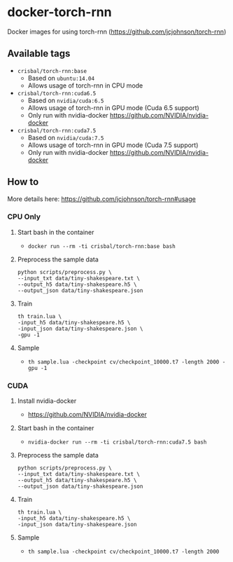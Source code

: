# docker-torch-rnn

Docker images for using torch-rnn (https://github.com/jcjohnson/torch-rnn)

## Available tags

* `crisbal/torch-rnn:base`
    * Based on `ubuntu:14.04`
    * Allows usage of torch-rnn in CPU mode
* `crisbal/torch-rnn:cuda6.5`
    * Based on `nvidia/cuda:6.5` 
    * Allows usage of torch-rnn in GPU mode (Cuda 6.5 support)
    * Only run with nvidia-docker https://github.com/NVIDIA/nvidia-docker
* `crisbal/torch-rnn:cuda7.5`
    * Based on `nvidia/cuda:7.5`
    * Allows usage of torch-rnn in GPU mode (Cuda 7.5 support)
    * Only run with nvidia-docker https://github.com/NVIDIA/nvidia-docker
    
## How to

More details here: https://github.com/jcjohnson/torch-rnn#usage

### CPU Only

1. Start bash in the container
    * `docker run --rm -ti crisbal/torch-rnn:base bash`

2. Preprocess the sample data

    ```
    python scripts/preprocess.py \
    --input_txt data/tiny-shakespeare.txt \
    --output_h5 data/tiny-shakespeare.h5 \
    --output_json data/tiny-shakespeare.json
    ```

3. Train 

    ```
    th train.lua \
    -input_h5 data/tiny-shakespeare.h5 \
    -input_json data/tiny-shakespeare.json \
    -gpu -1
    ```

4. Sample
    * `th sample.lua -checkpoint cv/checkpoint_10000.t7 -length 2000 -gpu -1`

### CUDA

1. Install nvidia-docker
    * https://github.com/NVIDIA/nvidia-docker
2. Start bash in the container
    * `nvidia-docker run --rm -ti crisbal/torch-rnn:cuda7.5 bash`
3. Preprocess the sample data

    ```
    python scripts/preprocess.py \
    --input_txt data/tiny-shakespeare.txt \
    --output_h5 data/tiny-shakespeare.h5 \
    --output_json data/tiny-shakespeare.json
    ```

4. Train 
    
    ```
    th train.lua \
    -input_h5 data/tiny-shakespeare.h5 \
    -input_json data/tiny-shakespeare.json
    ```

5. Sample
    * `th sample.lua -checkpoint cv/checkpoint_10000.t7 -length 2000`
